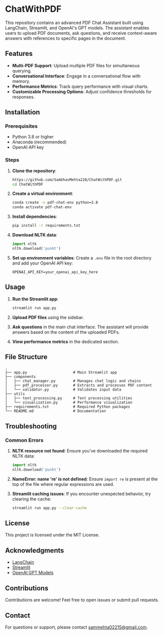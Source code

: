 # ChatWithPDF


This repository contains an advanced PDF Chat Assistant built using LangChain, Streamlit, and OpenAI's GPT models. The assistant enables users to upload PDF documents, ask questions, and receive context-aware answers with references to specific pages in the document.

## Features
- **Multi-PDF Support**: Upload multiple PDF files for simultaneous querying.
- **Conversational Interface**: Engage in a conversational flow with memory.
- **Performance Metrics**: Track query performance with visual charts.
- **Customizable Processing Options**: Adjust confidence thresholds for responses.

## Installation

### Prerequisites
- Python 3.8 or higher
- Anaconda (recommended)
- OpenAI API key

### Steps
1. **Clone the repository**:
   ```bash
   https://github.com/SambhavMehta228/ChatWithPDF.git
   cd ChatWithPDF
   ```

2. **Create a virtual environment**:
   ```bash
   conda create -n pdf-chat-env python=3.8
   conda activate pdf-chat-env
   ```

3. **Install dependencies**:
   ```bash
   pip install -r requirements.txt
   ```

4. **Download NLTK data**:
   ```python
   import nltk
   nltk.download('punkt')
   ```

5. **Set up environment variables**:
   Create a `.env` file in the root directory and add your OpenAI API key:
   ```
   OPENAI_API_KEY=your_openai_api_key_here
   ```

## Usage

1. **Run the Streamlit app**:
   ```bash
   streamlit run app.py
   ```

2. **Upload PDF files** using the sidebar.

3. **Ask questions** in the main chat interface. The assistant will provide answers based on the content of the uploaded PDFs.

4. **View performance metrics** in the dedicated section.

## File Structure
```
.
├── app.py                     # Main Streamlit app
├── components
│   ├── chat_manager.py        # Manages chat logic and chains
│   ├── pdf_processor.py       # Extracts and processes PDF content
│   └── validator.py           # Validates input data
├── utils
│   ├── text_processing.py     # Text processing utilities
│   └── visualization.py       # Performance visualization
├── requirements.txt           # Required Python packages
└── README.md                  # Documentation
```

## Troubleshooting

### Common Errors

1. **NLTK resource not found**:
   Ensure you've downloaded the required NLTK data:
   ```python
   import nltk
   nltk.download('punkt')
   ```

2. **NameError: name 're' is not defined**:
   Ensure `import re` is present at the top of the file where regular expressions are used.

3. **Streamlit caching issues**:
   If you encounter unexpected behavior, try clearing the cache:
   ```bash
   streamlit run app.py --clear-cache
   ```

## License
This project is licensed under the MIT License.

## Acknowledgments
- [LangChain](https://www.langchain.com/)
- [Streamlit](https://streamlit.io/)
- [OpenAI GPT Models](https://openai.com)

## Contributions
Contributions are welcome! Feel free to open issues or submit pull requests.

## Contact
For questions or support, please contact sammehta02215@gmail.com.

